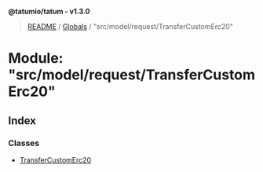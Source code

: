 **@tatumio/tatum - v1.3.0**

> [README](../README.md) / [Globals](../globals.md) / "src/model/request/TransferCustomErc20"

# Module: "src/model/request/TransferCustomErc20"

## Index

### Classes

* [TransferCustomErc20](../classes/_src_model_request_transfercustomerc20_.transfercustomerc20.md)
